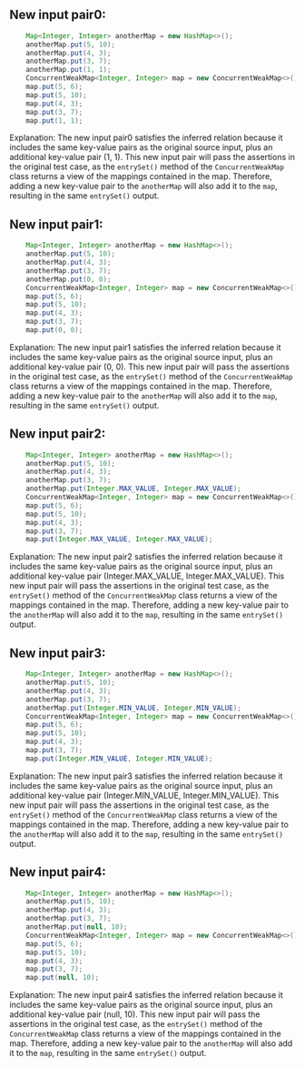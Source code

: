 ## New input pair0:
```java
    Map<Integer, Integer> anotherMap = new HashMap<>();
    anotherMap.put(5, 10);
    anotherMap.put(4, 3);
    anotherMap.put(3, 7);
    anotherMap.put(1, 1);
    ConcurrentWeakMap<Integer, Integer> map = new ConcurrentWeakMap<>();
    map.put(5, 6);
    map.put(5, 10);
    map.put(4, 3);
    map.put(3, 7);
    map.put(1, 1);
```
Explanation: The new input pair0 satisfies the inferred relation because it includes the same key-value pairs as the original source input, plus an additional key-value pair (1, 1). This new input pair will pass the assertions in the original test case, as the `entrySet()` method of the `ConcurrentWeakMap` class returns a view of the mappings contained in the map. Therefore, adding a new key-value pair to the `anotherMap` will also add it to the `map`, resulting in the same `entrySet()` output.

## New input pair1:
```java
    Map<Integer, Integer> anotherMap = new HashMap<>();
    anotherMap.put(5, 10);
    anotherMap.put(4, 3);
    anotherMap.put(3, 7);
    anotherMap.put(0, 0);
    ConcurrentWeakMap<Integer, Integer> map = new ConcurrentWeakMap<>();
    map.put(5, 6);
    map.put(5, 10);
    map.put(4, 3);
    map.put(3, 7);
    map.put(0, 0);
```
Explanation: The new input pair1 satisfies the inferred relation because it includes the same key-value pairs as the original source input, plus an additional key-value pair (0, 0). This new input pair will pass the assertions in the original test case, as the `entrySet()` method of the `ConcurrentWeakMap` class returns a view of the mappings contained in the map. Therefore, adding a new key-value pair to the `anotherMap` will also add it to the `map`, resulting in the same `entrySet()` output.

## New input pair2:
```java
    Map<Integer, Integer> anotherMap = new HashMap<>();
    anotherMap.put(5, 10);
    anotherMap.put(4, 3);
    anotherMap.put(3, 7);
    anotherMap.put(Integer.MAX_VALUE, Integer.MAX_VALUE);
    ConcurrentWeakMap<Integer, Integer> map = new ConcurrentWeakMap<>();
    map.put(5, 6);
    map.put(5, 10);
    map.put(4, 3);
    map.put(3, 7);
    map.put(Integer.MAX_VALUE, Integer.MAX_VALUE);
```
Explanation: The new input pair2 satisfies the inferred relation because it includes the same key-value pairs as the original source input, plus an additional key-value pair (Integer.MAX_VALUE, Integer.MAX_VALUE). This new input pair will pass the assertions in the original test case, as the `entrySet()` method of the `ConcurrentWeakMap` class returns a view of the mappings contained in the map. Therefore, adding a new key-value pair to the `anotherMap` will also add it to the `map`, resulting in the same `entrySet()` output.

## New input pair3:
```java
    Map<Integer, Integer> anotherMap = new HashMap<>();
    anotherMap.put(5, 10);
    anotherMap.put(4, 3);
    anotherMap.put(3, 7);
    anotherMap.put(Integer.MIN_VALUE, Integer.MIN_VALUE);
    ConcurrentWeakMap<Integer, Integer> map = new ConcurrentWeakMap<>();
    map.put(5, 6);
    map.put(5, 10);
    map.put(4, 3);
    map.put(3, 7);
    map.put(Integer.MIN_VALUE, Integer.MIN_VALUE);
```
Explanation: The new input pair3 satisfies the inferred relation because it includes the same key-value pairs as the original source input, plus an additional key-value pair (Integer.MIN_VALUE, Integer.MIN_VALUE). This new input pair will pass the assertions in the original test case, as the `entrySet()` method of the `ConcurrentWeakMap` class returns a view of the mappings contained in the map. Therefore, adding a new key-value pair to the `anotherMap` will also add it to the `map`, resulting in the same `entrySet()` output.

## New input pair4:
```java
    Map<Integer, Integer> anotherMap = new HashMap<>();
    anotherMap.put(5, 10);
    anotherMap.put(4, 3);
    anotherMap.put(3, 7);
    anotherMap.put(null, 10);
    ConcurrentWeakMap<Integer, Integer> map = new ConcurrentWeakMap<>();
    map.put(5, 6);
    map.put(5, 10);
    map.put(4, 3);
    map.put(3, 7);
    map.put(null, 10);
```
Explanation: The new input pair4 satisfies the inferred relation because it includes the same key-value pairs as the original source input, plus an additional key-value pair (null, 10). This new input pair will pass the assertions in the original test case, as the `entrySet()` method of the `ConcurrentWeakMap` class returns a view of the mappings contained in the map. Therefore, adding a new key-value pair to the `anotherMap` will also add it to the `map`, resulting in the same `entrySet()` output.
